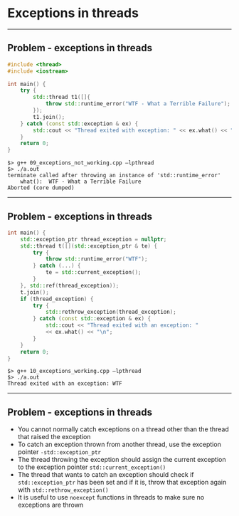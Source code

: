 <!-- .slide: data-background="#111111" -->

# Exceptions in threads

___

## Problem - exceptions in threads

```cpp
#include <thread>
#include <iostream>

int main() {
    try {
        std::thread t1([]{
            throw std::runtime_error("WTF - What a Terrible Failure");
        });
        t1.join();
    } catch (const std::exception & ex) {
        std::cout << "Thread exited with exception: " << ex.what() << "\n";
    }
    return 0;
}
```

```output
$> g++ 09_exceptions_not_working.cpp –lpthread
$> ./a.out
terminate called after throwing an instance of 'std::runtime_error'
    what():  WTF - What a Terrible Failure
Aborted (core dumped)
```
<!-- .element: class="fragment fade-in" -->

___
<!-- .slide: style="font-size: 0.85em" -->

## Problem - exceptions in threads

```cpp
int main() {
    std::exception_ptr thread_exception = nullptr;
    std::thread t([](std::exception_ptr & te) {
        try {
            throw std::runtime_error("WTF");
        } catch (...) {
            te = std::current_exception();
        }
    }, std::ref(thread_exception));
    t.join();
    if (thread_exception) {
        try {
            std::rethrow_exception(thread_exception);
        } catch (const std::exception & ex) {
            std::cout << "Thread exited with an exception: "
            << ex.what() << "\n";
        }
    }
    return 0;
}
```

```output
$> g++ 10_exceptions_working.cpp –lpthread
$> ./a.out
Thread exited with an exception: WTF
```
<!-- .element: class="fragment fade-in" -->

___

## Problem - exceptions in threads

* <!-- .element: class="fragment fade-in" --> You cannot normally catch exceptions on a thread other than the thread that raised the exception
* <!-- .element: class="fragment fade-in" --> To catch an exception thrown from another thread, use the exception pointer <code>-std::exception_ptr</code>
* <!-- .element: class="fragment fade-in" --> The thread throwing the exception should assign the current exception to the exception pointer <code>std::current_exception()</code>
* <!-- .element: class="fragment fade-in" --> The thread that wants to catch an exception should check if <code>std::exception_ptr</code> has been set and if it is, throw that exception again with <code>std::rethrow_exception()</code>
* <!-- .element: class="fragment fade-in" --> It is useful to use <code>noexcept</code> functions in threads to make sure no exceptions are thrown
